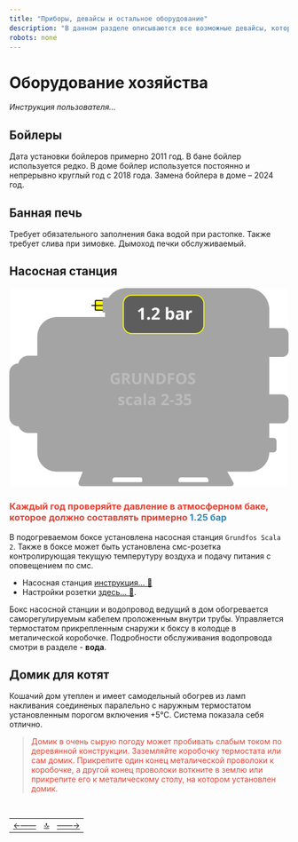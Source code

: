 ```yaml
---
title: "Приборы, девайсы и остальное оборудование"
description: "В данном разделе описываются все возможные девайсы, которые имеются в распоряжении данного хозяйства"
robots: none
---
```


<div class="navi"><nav id="navi"><!-- js --></nav></div>

# Оборудование хозяйства

*Инструкция пользователя…*

## Бойлеры

Дата установки бойлеров примерно 2011 год. В бане бойлер используется редко. В доме бойлер используется постоянно и непрерывно круглый год с 2018 года.
Замена бойлера в доме – 2024 год.

## Банная печь

Требует обязательного заполнения бака водой при растопке. Также требует слива при зимовке. Дымоход печки обслуживаемый. 

## Насосная станция

<span id="page-name-img" class="img" onclick="imgResize()">![img](assets/svg/Grundfos-PUMP-presures-1.25bar.svg)</span>

### <span style="color: #e34234;"> Каждый год проверяйте давление в атмосферном баке, которое должно составлять примерно  <span style="color: #2C87BF;"> **1.25 бар**

В подогреваемом боксе установлена насосная станция `Grundfos Scala 2`. Также в боксе может быть установлена смс-розетка контролирующая текущую темперутуру воздуха и подачу питания с оповещением по смс. 

- Насосная станция [инструкция… 📑](assets/pdf/Grundfos-Scala-2.pdf)
- Настройки розетки [здесь… 📑](assets/pdf/sms-socket-megafon.pdf).

Бокс насосной станции и водопровод ведущий в дом обогревается саморегулируемым кабелем проложенным внутри трубы. Управляется термостатом прикрепленным снаружи к боксу в колодце в металической коробочке. Подробности обслуживания водопровода смотри в разделе - **вода**.

## Домик для котят

Кошачий дом утеплен и имеет самодельный обогрев из ламп накливания соединеных паралельно с наружным термостатом установленным порогом включения +5°С. Система показала себя отлично.

><span style="color: #e34234;">Домик в очень сырую погоду может пробивать слабым током по деревянной конструкции. Заземляйте коробочку термостата или сам домик. Прикрепите один конец металической проволоки к коробочке, а другой конец проволоки воткните в землю или прикрепите его к металическому столу, на котором установлен домик.



<script src="assets/js/navi.js"></script>




<!--ystm_start-->
<br>

 |||| 
 |:---|:---:|---:| 
 [←——](004-gaz.md)|[ 🔝 ](#)|[——→](006-kraski.md) 

 <br>
<!--ystm_end-->
